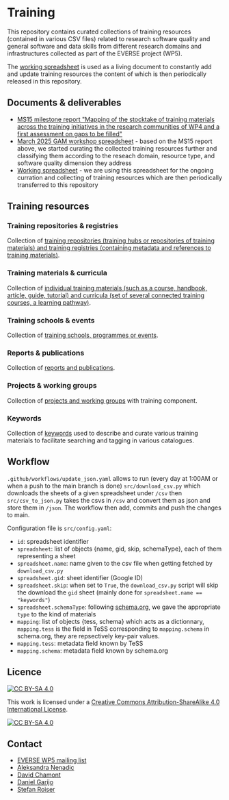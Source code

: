 # Training

This repository contains curated collections of training resources (contained in various CSV files) related to research software quality and general software and data skills from different research domains and infrastructures collected as part of the EVERSE project (WP5).

The [working spreadsheet](https://docs.google.com/spreadsheets/d/1Ufa4M024k2GeRzP9t64_P9uofXePyGRRf7LOF5vRWTg/edit?gid=395425751#gid=395425751) is used as a living document to constantly add and update training resources the content of which is then periodically released in this repository.

## Documents & deliverables

- [MS15 milestone report "Mapping of the stocktake of training materials across the training initiatives in the research communities of WP4 and a first assessment on gaps to be filled"](https://certhgr.sharepoint.com/:b:/r/sites/INAB-CERTH-Bioinformatics/Shared%20Documents/General/04.Projects/EU-Projects/Funded-Running/EVERSE%20(HORIZON-INFRA-2023-EOSC-01-02)/Consortium/3.Deliverables%20and%20Milestones/final-submitted/WP5/MS15_WP5_Mapping%20of%20the%20stocktake%20of%20training%20materials%20across%20the%20training%20initiatives%20in%20the%20research%20communities%20of%20WP4%20and%20a%20first%20assessment%20on%20gaps%20to%20be%20filled.pdf?csf=1&web=1&e=RUGzm5 )
- [March 2025 GAM workshop spreadsheet](https://docs.google.com/spreadsheets/d/1Ufa4M024k2GeRzP9t64_P9uofXePyGRRf7LOF5vRWTg/edit?gid=1045877253#gid=1045877253) - based on the MS15 report above, we started curating the collected training resources further and classifying them according to the reseach domain, resource type, and software quality dimension they address
- [Working spreadsheet](https://docs.google.com/spreadsheets/d/1Ufa4M024k2GeRzP9t64_P9uofXePyGRRf7LOF5vRWTg/edit?usp=sharing) - we are using this spreadsheet for the ongoing curration and collecting of training resources which are then periodically transferred to this repository

## Training resources

### Training repositories & registries

Collection of [training repositories (training hubs or repositories of training materials) and training registries (containing metadata and references to training materials)](https://github.com/EVERSE-ResearchSoftware/training/blob/main/training_repositories_and_registries.csv).

### Training materials & curricula

Collection of [individual training materials (such as a course, handbook, article, guide, tutorial) and curricula (set of several connected training courses, a learning pathway)](https://github.com/EVERSE-ResearchSoftware/training/blob/main/training_materials_and_curricula.csv).

### Training schools & events 

Collection of [training schools, programmes or events](https://github.com/EVERSE-ResearchSoftware/training/blob/main/training_schools_and_events.csv).

### Reports & publications

Collection of [reports and publications](https://github.com/EVERSE-ResearchSoftware/training/blob/main/reports_and_publications.csv).

### Projects & working groups

Collection of [projects and working groups](https://github.com/EVERSE-ResearchSoftware/training/blob/main/projects.csv) with training component.

### Keywords

Collection of [keywords](https://github.com/EVERSE-ResearchSoftware/training/blob/main/keywords.csv) used to describe and curate various training materials to facilitate searching and tagging in various catalogues.

## Workflow

`.github/workflows/update_json.yaml` allows to run (every day at 1:00AM or when a push to the main branch is done) `src/download_csv.py` which downloads the sheets of a given spreadsheet under `/csv` then `src/csv_to_json.py` takes the csvs in `/csv` and convert them as json and store them in `/json`. The workflow then add, commits and push the changes to main.

Configuration file is `src/config.yaml`:

- `id`: spreadsheet identifier
- `spreadsheet`: list of objects {name, gid, skip, schemaType}, each of them representing a sheet
- `spreadsheet.name`: name given to the csv file when getting fetched by `download_csv.py`
- `spreadsheet.gid`: sheet identifier (Google ID)
- `spreadsheet.skip`: when set to `True`, the `download_csv.py` script will skip the download the `gid` sheet (mainly done for `spreadsheet.name == "keywords"`)
- `spreadsheet.schemaType`: following [schema.org](https://schema.org/), we gave the appropriate `type` to the kind of materials
- `mapping`: list of objects {tess, schema} which acts as a dictionnary, `mapping.tess` is the field in TeSS corresponding to `mapping.schema` in schema.org, they are repsectively key-pair values.
- `mapping.tess`: metadata field known by TeSS
- `mapping.schema`: metadata field known by schema.org

## Licence

[![CC BY-SA 4.0][cc-by-sa-shield]][cc-by-sa]

This work is licensed under a [Creative Commons Attribution-ShareAlike 4.0 International License](LICENSE).

[![CC BY-SA 4.0][cc-by-sa-image]][cc-by-sa]

[cc-by-sa]: http://creativecommons.org/licenses/by-sa/4.0/
[cc-by-sa-image]: https://licensebuttons.net/l/by-sa/4.0/88x31.png
[cc-by-sa-shield]: https://img.shields.io/badge/License-CC%20BY--SA%204.0-lightgrey.svg

## Contact

- [EVERSE WP5 mailing list](everse-wp5@lists.certh.gr)
- [Aleksandra Nenadic](a.nenadic@software.ac.uk)
- [David Chamont](david.chamont@ijclab.in2p3.fr)
- [Daniel Garijo](daniel.garijo@upm.es)
- [Stefan Roiser](Stefan.Roiser@cern.ch)
